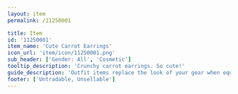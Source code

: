 ```yaml
---
layout: item
permalink: /11250001

title: Item
id: '11250001'
item_name: 'Cute Carrot Earrings'
icon_url: 'item/icon/11250001.png'
sub_header: ['Gender: All', 'Cosmetic']
tooltip_description: 'Crunchy carrot earrings. So cute!'
guide_description: 'Outfit items replace the look of your gear when equipped.'
footer: ['Untradable, Unsellable']
---
```

